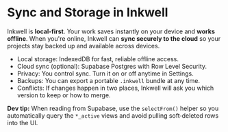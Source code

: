 # Sync and Storage in Inkwell

Inkwell is **local‑first**. Your work saves instantly on your device and **works offline**. When you're online, Inkwell can **sync securely to the cloud** so your projects stay backed up and available across devices.

- Local storage: IndexedDB for fast, reliable offline access.
- Cloud sync (optional): Supabase Postgres with Row Level Security.
- Privacy: You control sync. Turn it on or off anytime in Settings.
- Backups: You can export a portable `.inkwell` bundle at any time.
- Conflicts: If changes happen in two places, Inkwell will ask you which version to keep or how to merge.

**Dev tip:** When reading from Supabase, use the `selectFrom()` helper so you automatically query the `*_active` views and avoid pulling soft‑deleted rows into the UI.
